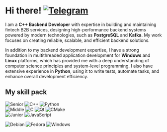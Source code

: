 # Hi there! [![Telegram](https://img.shields.io/badge/MrDvorak-27a3e2?style=social&logo=telegram)](https://t.me/mrdvorak)

I am a **C++ Backend Developer** with expertise in building and maintaining fintech B2B services, designing high-performance backend systems powered by modern technologies, such as **PostgreSQL** and **Kafka**. My work focuses on creating reliable, scalable, and efficient backend solutions.

In addition to my backend development expertise, I have a strong foundation in multithreaded application development for **Windows** and **Linux** platforms, which has provided me with a deep understanding of computer science principles and system-level programming. I also have extensive experience in **Python**, using it to write tests, automate tasks, and enhance overall development efficiency.

## My skill pack

<!--- Languages & Frameworks --->
![Senior](https://img.shields.io/badge/★★★-f80000?style=flat)
![C++](https://img.shields.io/badge/C%2B%2B-grey?style=flat&logo=cplusplus&logoColor=white)
![Python](https://img.shields.io/badge/Python-grey?style=flat&logo=python&logoColor=white)
\
![Middle](https://img.shields.io/badge/★★☆-f83e3e?style=flat)
![C](https://img.shields.io/badge/C-grey?style=flat&logo=c&logoColor=white)
![Qt](https://img.shields.io/badge/Qt-grey?style=flat&logo=qt&logoColor=white)
![CMake](https://img.shields.io/badge/CMake-grey?style=flat&logo=cmake&logoColor=white)
\
![Junior](https://img.shields.io/badge/★☆☆-f87c7c?style=flat)
![JavaScript](https://img.shields.io/badge/JavaScript-grey?style=flat&logo=javascript&logoColor=white)

<!--- OS --->
![Debian](https://img.shields.io/badge/Debian-cc074d?style=flat&logo=debian&logoColor=white)
![Fedora](https://img.shields.io/badge/Fedora-294072?style=flat&logo=fedora&logoColor=white)
![Windows](https://img.shields.io/badge/Windows-0183dc?style=flat&logo=windows&logoColor=white)

